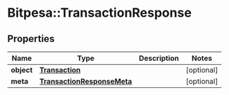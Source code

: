 # Bitpesa::TransactionResponse

## Properties
Name | Type | Description | Notes
------------ | ------------- | ------------- | -------------
**object** | [**Transaction**](Transaction.md) |  | [optional] 
**meta** | [**TransactionResponseMeta**](TransactionResponseMeta.md) |  | [optional] 


